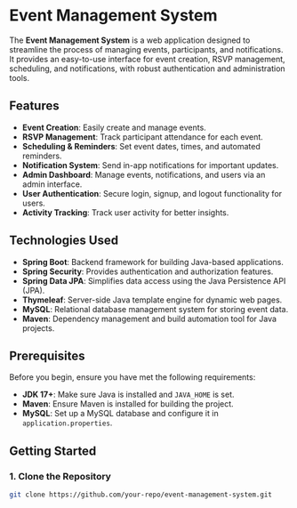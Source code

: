 # Event Management System

The **Event Management System** is a web application designed to streamline the process of managing events, participants, and notifications. It provides an easy-to-use interface for event creation, RSVP management, scheduling, and notifications, with robust authentication and administration tools.

## Features

- **Event Creation**: Easily create and manage events.
- **RSVP Management**: Track participant attendance for each event.
- **Scheduling & Reminders**: Set event dates, times, and automated reminders.
- **Notification System**: Send in-app notifications for important updates.
- **Admin Dashboard**: Manage events, notifications, and users via an admin interface.
- **User Authentication**: Secure login, signup, and logout functionality for users.
- **Activity Tracking**: Track user activity for better insights.

## Technologies Used

- **Spring Boot**: Backend framework for building Java-based applications.
- **Spring Security**: Provides authentication and authorization features.
- **Spring Data JPA**: Simplifies data access using the Java Persistence API (JPA).
- **Thymeleaf**: Server-side Java template engine for dynamic web pages.
- **MySQL**: Relational database management system for storing event data.
- **Maven**: Dependency management and build automation tool for Java projects.

## Prerequisites

Before you begin, ensure you have met the following requirements:

- **JDK 17+**: Make sure Java is installed and `JAVA_HOME` is set.
- **Maven**: Ensure Maven is installed for building the project.
- **MySQL**: Set up a MySQL database and configure it in `application.properties`.

## Getting Started

### 1. Clone the Repository

```bash
git clone https://github.com/your-repo/event-management-system.git
